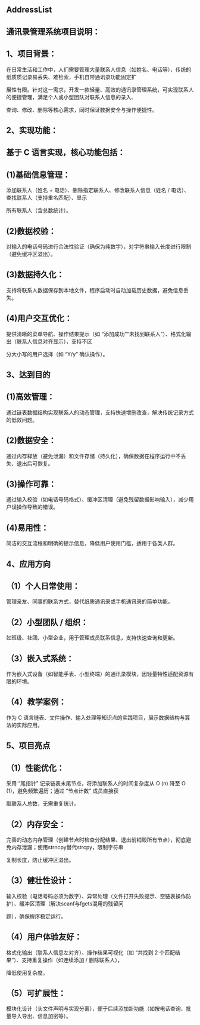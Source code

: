 ## AddressList

## 通讯录管理系统项目说明：

## 1、项目背景：

在日常生活和工作中，人们需要管理大量联系人信息（如姓名、电话等），传统的纸质质记录易丢失、难检索，手机自带通讯录功能固定扩

展性有限。针对这一需求，开发一款轻量、高效的通讯录管理系统，可实现联系人的便捷管理，满足个人或小型团队对联系人信息的录入、

查询、修改、删除等核心需求，同时保证数据安全与操作便捷性。

## 2、实现功能：

## 基于 C 语言实现，核心功能包括：

## (1)基础信息管理：

添加联系人（姓名 + 电话）、删除指定联系人、修改联系人信息（姓名 / 电话）、查找联系人（支持重名匹配）、显示

所有联系人（含总数统计）。

## (2)数据校验：

对输入的电话号码进行合法性验证（确保为纯数字），对字符串输入长度进行限制（避免缓冲区溢出）。

## (3)数据持久化：

支持将联系人数据保存到本地文件，程序启动时自动加载历史数据，避免信息丢失。

## (4)用户交互优化：

提供清晰的菜单导航、操作结果提示（如 “添加成功”“未找到联系人”）、格式化输出（联系人信息对齐显示），支持不区

分大小写的用户选择（如 “Y/y” 确认操作）。

## 3、达到目的

## (1)高效管理：

通过链表数据结构实现联系人的动态管理，支持快速增删改查，解决传统记录方式的低效问题。

## (2)数据安全：

通过内存释放（避免泄漏）和文件存储（持久化），确保数据在程序运行中不丢失、退出后可恢复。

## (3)操作可靠：

通过输入校验（如电话号码格式）、缓冲区清理（避免残留数据影响输入），减少用户误操作导致的错误。

## (4)易用性：

简洁的交互流程和明确的提示信息，降低用户使用门槛，适用于各类人群。

## 4、应用方向

## （1）个人日常使用：

管理亲友、同事的联系方式，替代纸质通讯录或手机通讯录的简单功能。

## （2）小型团队 / 组织：

如班级、社团、小型企业，用于管理成员联系信息，支持快速查询和更新。

## （3）嵌入式系统：

作为嵌入式设备（如智能手表、小型终端）的通讯录模块，因轻量特性适配资源有限的环境。

## （4）教学案例：

作为 C 语言链表、文件操作、输入处理等知识点的实践项目，展示数据结构与算法的实际应用。

## 5、项目亮点

## （1）性能优化：

采用 “尾指针” 记录链表末尾节点，将添加联系人的时间复杂度从 O (n) 降至 O (1)，避免频繁遍历；通过 “节点计数” 成员直接获

取联系人总数，无需重复统计。

## （2）内存安全：

完善的动态内存管理（创建节点时检查分配结果、退出前销毁所有节点），彻底避免内存泄漏；使用strncpy替代strcpy，限制字符串

复制长度，防止缓冲区溢出。

## （3）健壮性设计：

输入校验（电话号码必须为数字）、异常处理（文件打开失败提示、空链表操作防护）、缓冲区清理（解决scanf与fgets混用的残留问

题），确保程序稳定运行。

## （4）用户体验友好：

格式化输出（联系人信息左对齐）、操作结果可视化（如 “共找到 2 个匹配结果”）、支持重复操作（如连续添加 / 删除联系人），

降低使用复杂度。

## （5）可扩展性：

模块化设计（头文件声明与实现分离），便于后续添加新功能（如按电话查询、批量导入导出、信息加密等）。
